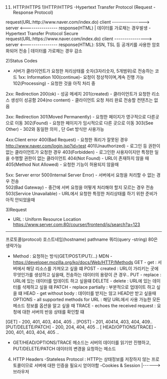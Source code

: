 11. HTTP/HTTPS
    1)HTTP/HTTPS
    -Hypertext Transfer Protocol
    (Request - Response Protocol)

<HTTP>
          request(URL:http://www.naver.com/index.do)
client ----------------> server
       <----------------
          response(HTML)
               |
        데이터를 가로채는 경우발생

<HTTPS>
-Hypertext Transfer Protocol Secure
          request(URL:https://www.naver.com/index.do)
client ----------------> server
       <----------------
          response(HTML): SSN, TSL 등 공개키를 사용한 암호화되어 전송
               |
        데이터를 가로채는 경우 감소

2)Status Codes

- 서버가 클라이언트가 요청한 처리상태를 숫자(3자리숫자, 5개범위)로 전송하는 코드
  1xx: Information
  100(continue)- 요청이 정상적이며,계속 진행 가능
  102(Processing) - 요청한 것을 아직 처리 중

2xx: Redirection
200(ok) - 성공 메세지
201(created) - 클라이언트가 요청한 리소스 생성이 성공함
204(no content) - 클라이언트 요청 처리 완료 전송할 컨텐츠는 없음

3xx: Redirection
301(Moved Permanently) - 요청한 페이지가 영구적으로 다른곳으로 이동
302(Found) - 요청한 페이지가 임시적으로 다른 곳으로 이동
303(See Other) - 302와 동일한 의미 , 단 Get 방식만 사용가능

4xx:Client error
400(Bad Request) - 요청한 쿼리가 잘못된 경우  
 http://www.naver.com/login.jsp?id=test
401(Unauthorized) - 로그인 등 권한이 없는 클라이언트가 요청한 경우
403(Forbidden) - 로그인한 사용자이지만 특정한 일을 수행할 권한이 없는 클라이언트
404(Not Found) - URL이 존재하지 않을 때
405(Method Not Allowed) - 요청한 기능이 허용되지 않을때

5xx: Server error
500(Internal Server Error) - 서버에서 요청을 처리할 수 없는 경우 전송  
 502(Bad Gateway) - 중간에 서버 요청을 어떻게 처리해야 할지 모르는 경우 전송
503(Service Unavailable) - URL에서 요청한 특정한 처리상태를 하기 위한 준비가 아직 안되었을때

3)Request

- URL : Uniform Resource Location
  https://www.server.com:80/courser/frontend/js/search?a=123

---

프로토콜(protocol) 호스트네임(hostname) pathname 쿼리(query -string)
80은 생략가능

- Method : 요청하는 방식(GET/POST/PUT/...)
  MDN - https://developer.mozilla.org/ko/docs/Web/HTTP/Methods
  GET - get : 서버에서 해당 리소스를 가져오고 싶을 떄
  POST - created : URL이 가리키는 곳에 무엇인가를 생성하고 싶을때,
  전송하는 데이터의 용량이 큰 경우..
  PUT - replace : URL에 있는 데이터를 업데이트 하고 싶을떄
  DELETE - delete : URL에 있는 데이터를 삭제하고 싶을 떄
  PATCH - replace partially : 부분적으로 업데이트 하고 싶을 떄
  HEAD - get without body : 데이터를 받지는 않고 HEAD만 받고 싶을때
  OPTIONS - all supported methods for URL
  : 해당 URL에서 사용 가능한 모든 메소드 정보를 옵션을 알고 싶을 때
  TRACE - echoes the received request
  : 요청에 대한 서버의 반응 상태를 확인할 떄

[GET] - 200, 401, 403, 404, 405 ..
[POST] - 201, 40414, 403, 404, 409..
[PUT/DELETE/PATCH] - 200, 204, 404, 405 ..
[ HEAD/OPTIONS/TRACE] - 200, 401, 403, 404, 405 ..

- GET/HEAD/OPTIONS/TRACE 메소드는 서버의 데이터를 읽기만 진행하고,
  PUT/DELETE/PATCH 데이터의 변경을 요청하는 메소드

4. HTTP Headers
   -Stateless Protocol : HTTP는 상태정보를 저장하지 않는
   프로토콜이므로 서버에 대한 인증을 필요시 얻어야함
   -Cookies & Session
   |------> 브라우저
